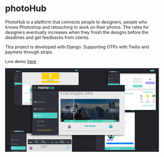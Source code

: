 # photoHub
PhotoHub is a platform that connects people to designers, people who knows Photoshop and retouching to work on their photos. The rates for designers eventually increases when they finish the designs before the deadlines and get feedbacks from clients. 

This project is developed with Django. Supporting OTPs with Twilio and paymets through stripe. 

Live demo [here](https://aminrd-photohub.up.railway.app/)


![PhotoHub Demo](demo.jpg)

